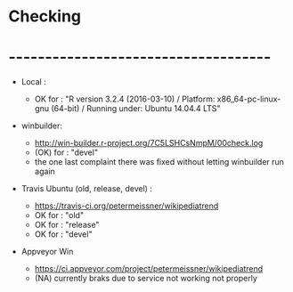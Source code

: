 
# Checking
# ------------------------------------

- Local :
    * OK  for : "R version 3.2.4 (2016-03-10) / Platform: x86_64-pc-linux-gnu (64-bit) /  Running under: Ubuntu 14.04.4 LTS"
  

- winbuilder:
    * http://win-builder.r-project.org/7C5LSHCsNmpM/00check.log
    * (OK) for : "devel" 
    * the one last complaint there was fixed without letting winbuilder run again
  
- Travis Ubuntu (old, release, devel) :
    * https://travis-ci.org/petermeissner/wikipediatrend
    * OK  for : "old"
    * OK  for : "release"
    * OK  for : "devel"
  
- Appveyor Win
    * https://ci.appveyor.com/project/petermeissner/wikipediatrend
    * (NA) currently braks due to service not working not properly




